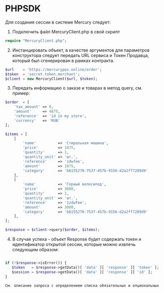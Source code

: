 # PHPSDK

Для создания сессии в системе Mercury следует:

1. Подключить файл MercuryClient.php в свой скрипт
```php
require "MercuryClient.php";
```
2. Инстанцировать объект, в качестве аргументов для параметров конструктора следует передать URL сервиса и Токен Продавца, который был сгенерирован в рамках контракта.
```php
$url    = 'https://mercurypos.online/order';
$token  = 'secret.token.merchant';
$client = new MercuryClient($url, $token);
```

3. Передать информацию о заказе и товарах в метод query, см. пример:
```php
$order  = [
    'tax_amount' => 0,
    'amount'     => 4875,
    'reference'  => 'id in my store',
    'currency'   => 'RUB'
];

$items = [
    [
        'name'          => 'Стиральная машина',
        'price'         => 1875,
        'quantity'      => 1,
        'quantity_unit' => 'шт.',
        'reference'     => 'zdwfee',
        'amount'        => 1875,
        'category'      => 'b6155270-7537-457b-9156-d2a2ff7289d9'
    ],
    [
        'name'          => 'Горный велосипед',
        'price'         => 3000,
        'quantity'      => 1,
        'quantity_unit' => 'шт.',
        'reference'     => '1zdwfee',
        'amount'        => 3000,
        'category'      => 'b6155270-7537-457b-9156-d2a2ff7289d9'
    ],
];

$response = $client->query($order, $items);
```

4. В случае успеха - объект Response будет содержать токен и идентификатор открытой сессии, которые можно извлечь следующим образом:
```php

if (!$response->isError()) {
   $token   = $response->getData()[ 'data' ][ 'response' ][ 'token' ];
   $session = $response->getData()[ 'data' ][ 'response' ][ 'id' ];
}

См. описание запроса с определением списка обязательных и опциональных полей http://docs.nostromo.in/mutation.html (Mutation.createSession)
